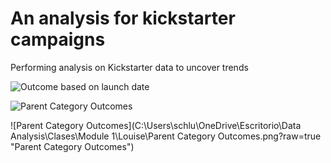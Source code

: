 # An analysis for kickstarter campaigns
Performing analysis on Kickstarter data to uncover trends


![Outcome based on launch date](https://user-images.githubusercontent.com/100528885/159187096-0c52609f-ebc2-4227-acd4-a9f537de1ef5.png)

![Parent Category Outcomes](https://user-images.githubusercontent.com/100528885/159187639-c7d1790a-c46d-4d9d-bfe0-bafc0c9ca4bf.png)

![Parent Category Outcomes](C:\Users\schlu\OneDrive\Escritorio\Data Analysis\Clases\Module 1\Louise\Parent Category Outcomes.png?raw=true "Parent Category Outcomes")
